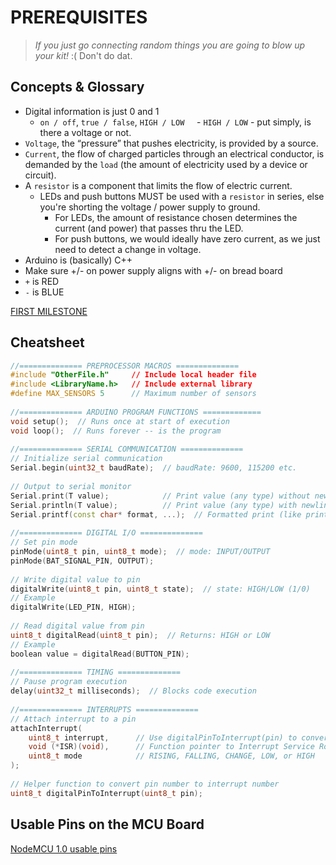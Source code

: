 # PREREQUISITES

> _If you just go connecting random things you are going to blow up your kit!_ :(  Don't do dat.

## Concepts & Glossary
- Digital information is just 0 and 1
    - `on / off`, `true / false`, `HIGH / LOW`
    - `HIGH / LOW` - put simply, is there a voltage or not.
- `Voltage`, the “pressure” that pushes electricity, is provided by a source.
- `Current`, the flow of charged particles through an electrical conductor, is demanded by the `load` (the amount of electricity used by a device or circuit).
- A `resistor` is a component that limits the flow of electric current.
    - LEDs and push buttons MUST be used with a `resistor` in series, else you're shorting the voltage / power supply to ground.
        - For LEDs, the amount of resistance chosen determines the current (and power) that passes thru the LED.
        - For push buttons, we would ideally have zero current, as we just need to detect a change in voltage.
- Arduino is (basically) C++
- Make sure +/- on power supply aligns with +/- on bread board
- `+` is RED
- `-` is BLUE

[FIRST MILESTONE](./1-MILESTONE.md)

## Cheatsheet
```cpp
//============== PREPROCESSOR MACROS ==============
#include "OtherFile.h"     // Include local header file
#include <LibraryName.h>   // Include external library
#define MAX_SENSORS 5      // Maximum number of sensors
  
//============== ARDUINO PROGRAM FUNCTIONS =============
void setup();  // Runs once at start of execution
void loop();  // Runs forever -- is the program
  
//============== SERIAL COMMUNICATION ==============
// Initialize serial communication
Serial.begin(uint32_t baudRate);  // baudRate: 9600, 115200 etc.
  
// Output to serial monitor
Serial.print(T value);            // Print value (any type) without newline
Serial.println(T value);          // Print value (any type) with newline
Serial.printf(const char* format, ...);  // Formatted print (like printf)
  
//============== DIGITAL I/O ==============
// Set pin mode
pinMode(uint8_t pin, uint8_t mode);  // mode: INPUT/OUTPUT
pinMode(BAT_SIGNAL_PIN, OUTPUT);
  
// Write digital value to pin
digitalWrite(uint8_t pin, uint8_t state);  // state: HIGH/LOW (1/0)
// Example
digitalWrite(LED_PIN, HIGH);
  
// Read digital value from pin
uint8_t digitalRead(uint8_t pin);  // Returns: HIGH or LOW
// Example
boolean value = digitalRead(BUTTON_PIN);
  
//============== TIMING ==============
// Pause program execution
delay(uint32_t milliseconds);  // Blocks code execution
  
//============== INTERRUPTS ==============
// Attach interrupt to a pin
attachInterrupt(
    uint8_t interrupt,      // Use digitalPinToInterrupt(pin) to convert pin number
    void (*ISR)(void),      // Function pointer to Interrupt Service Routine
    uint8_t mode            // RISING, FALLING, CHANGE, LOW, or HIGH
);
  
// Helper function to convert pin number to interrupt number
uint8_t digitalPinToInterrupt(uint8_t pin);
```
## Usable Pins on the MCU Board
[NodeMCU 1.0 usable pins](https://randomnerdtutorials.com/esp8266-pinout-reference-gpios/#table)
